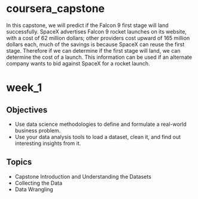# coursera_capstone
In this capstone, we will predict if the Falcon 9 first stage will land successfully. SpaceX advertises Falcon 9 rocket launches on its website, with a cost of 62 million dollars; other providers cost upward of 165 million dollars each, much of the savings is because SpaceX can reuse the first stage. Therefore if we can determine if the first stage will land, we can determine the cost of a launch. This information can be used if an alternate company wants to bid against SpaceX for a rocket launch. 

# week_1
## Objectives
* Use data science methodologies to define and formulate a real-world business problem.
* Use your data analysis tools to load a dataset, clean it, and find out interesting insights from it.
## Topics
* Capstone Introduction and Understanding the Datasets
* Collecting the Data
* Data Wrangling


